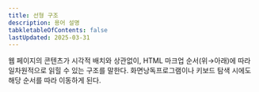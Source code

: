 ```yaml
---
title: 선형 구조
description: 용어 설명
tabkletableOfContents: false
lastUpdated: 2025-03-31
---
```


웹 페이지의 콘텐츠가 시각적 배치와 상관없이, HTML 마크업 순서(위→아래)에 따라 일차원적으로 읽힐 수 있는 구조를 말한다. 화면낭독프로그램이나 키보드 탐색 시에도 해당 순서를 따라 이동하게 된다.